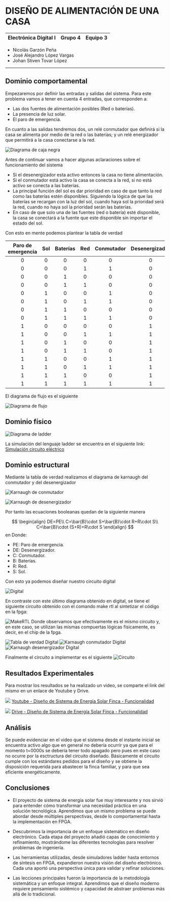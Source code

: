 # DISEÑO DE ALIMENTACIÓN DE UNA CASA
| Electrónica Digital I | Grupo 4 | Equipo 3 |
|------------------------|---------|----------|

- Nicolás Garzón Peña
- José Alejandro López Vargas
- Johan Stiven Tovar López
___

## Dominio comportamental

Empezaremos por definir las entradas y salidas del sistema. Para este problema vamos a tener en cuenta 4 entradas, que corresponden a:
- Las dos fuentes de alimentación posibles (Red o baterías).
- La presencia de luz solar.
- El paro de emergencia.

En cuanto a las salidas tendremos dos, un relé conmutador que definirá si la casa se alimenta por medio de la red o las baterías; y un relé energizador que permitirá a la casa conectarse a la red.

![Diagrama de caja negra](IMAGENES_2/CN.JPG "Diagrama de caja negra")

Antes de continuar vamos a hacer algunas aclaraciones sobre el funcionamiento del sistema
- Si el desenergizador esta activo entonces la casa no tiene alimentación.
- Si el conmutador está activo la casa se conecta a la red, si no está activo se conecta a las baterías.
- La principal función del sol es dar prioridad en caso de que tanto la red como las baterías estén disponibles. Siguiendo la lógica de que las baterías se recargan con la luz del sol, cuando haya sol la prioridad será la red, cuando no haya sol la prioridad serán las baterías.
- En caso de que solo una de las fuentes (red o batería) esté disponible, la casa se conectará a la fuente que este disponible sin importar el estado del sol.

Con esto en mente podemos plantear la tabla de verdad

| **Paro de emergencia** | **Sol** | **Baterías** | **Red** | **Conmutador** | **Desenergizador** |
|:----------------------:|:-------:|:------------:|:-------:|:--------------:|:------------------:|
|            0           |    0    |       0      |    0    |        0       |          0         |
|            0           |    0    |       0      |    1    |        1       |          0         |
|            0           |    0    |       1      |    0    |        0       |          0         |
|            0           |    0    |       1      |    1    |        0       |          0         |
|            0           |    1    |       0      |    0    |        1       |          0         |
|            0           |    1    |       0      |    1    |        1       |          0         |
|            0           |    1    |       1      |    0    |        0       |          0         |
|            0           |    1    |       1      |    1    |        1       |          0         |
|            1           |    0    |       0      |    0    |        0       |          1         |
|            1           |    0    |       0      |    1    |        1       |          1         |
|            1           |    0    |       1      |    0    |        0       |          1         |
|            1           |    0    |       1      |    1    |        0       |          1         |
|            1           |    1    |       0      |    0    |        1       |          1         |
|            1           |    1    |       0      |    1    |        1       |          1         |
|            1           |    1    |       1      |    0    |        0       |          1         |
|            1           |    1    |       1      |    1    |        1       |          1         |

El diagrama de flujo es el siguiente

![Diagrama de flujo](IMAGENES_2/DF.png "Diagrama de flujo")

## Dominio físico

![Diagrama de ladder](IMAGENES_2/LAD.JPG "Diagrama de ladder")

La simulación del lenguaje ladder se encuentra en el siguiente link: [Simulación circuito eléctrico](https://app.plcsimulator.online/AEIUClyaTTtEORz1RNlr)


## Dominio estructural

Mediante la tabla de verdad realizamos el diagrama de karnaugh del conmutador y del desenergizador

![Karnaugh de conmutador](IMAGENES_2/KC.JPG "Karnaugh de conmutador")

![Karnaugh de desenergizador](IMAGENES_2/KD.JPG "Karnaugh de desenergizador")

Por tanto las ecuaciones booleanas quedan de la siguiente manera

$$
\begin{align}
DE=PE\\
C=\bar{B}\cdot S+\bar{B}\cdot R+R\cdot S\\
C=\bar{B}\cdot (S+R)+R\cdot S
\end{align}
$$
en
Donde:
- PE: Paro de emergencia.
- DE: Desenergizador.
- C: Conmutador.
- B: Baterías.
- R: Red.
- S: Sol.

Con esto ya podemos diseñar nuestro circuito digital

![Digital](IMAGENES_2/CD.JPG "Digital")

En contraste con este último diagrama obtenido en digital, se tiene el siguiente circuito obtenido con el comando make rtl al sintetizar el código en la fpga:

![MakeRTL](IMAGENES_2/make_rtl.png "MakeRTL")
Donde observamos que efectivamente es el mismo circuito y, en este caso, se utilizan las mismas compuertas lógicas físicamente, es decir, en el chip de la fpga.




![Tabla de verdad Digital](IMAGENES_2/TV_D.JPG "Tabla de verdad Digital")
![Karnaugh conmutador Digital](IMAGENES_2/KC_D.JPG "Karnaugh conmutador Digital")
![Karnaugh desenergizador Digital](IMAGENES_2/KD_D.JPG "Karnaugh desenergizador Digital")

Finalmente el circuito a implementar es el siguiente
![Circuito](IMAGENES_2/CR.JPG "Circuito")
## Resultados Experimentales

Para mostrar los resultados se ha realizado un video, se comparte el link del mismo en un enlace de Youtube y Drive.

![](https://youtu.be/HjxQ5l-1AZc)
[Youtube - Diseño de Sistema de Energía Solar Finca - Funcionalidad](https://youtu.be/HjxQ5l-1AZc)

![](https://drive.google.com/file/d/1AAEFybpyCXSrWc_owh3aqdBvK1kTkQ-j/view?usp=drivesdk)
[Drive - Diseño de Sistema de Energía Solar Finca - Funcionalidad](https://drive.google.com/file/d/1AAEFybpyCXSrWc_owh3aqdBvK1kTkQ-j/view?usp=drivesdk)

## Análisis

Se puede evidenciar en el video que el sistema desde el instante inicial se encuentra activo algo que en general no debería ocurrir ya que para el momento t=0000s se debería tener todo apagado pero pues en este caso no ocurre por la esctructura del circuito diseñado. Básicamente el circuito cumple con los estándares pedidos para el diseño y se obtiene la disposición requerida para abastecer la finca familiar, y para que sea eficiente energéticamente.

## Conclusiones


- El proyecto de sistema de energía solar fue muy interesante y nos sirvió para entender cómo transformar una necesidad práctica en una solución tecnológica. Aprendimos que un mismo problema se puede abordar desde múltiples perspectivas, desde lo comportamental hasta la implementación en FPGA.

- Descubrimos la importancia de un enfoque sistemático en diseño electrónico. Cada etapa del proyecto añadió capas de conocimiento y refinamiento, mostrándome las diferentes tecnologías para resolver problemas de ingeniería.

- Las herramientas utilizadas, desde simuladores ladder hasta entornos de síntesis en FPGA, expandieron nuestra visión del diseño electrónico. Cada una aportó una perspectiva única para validar y refinar soluciones.

- Las lecciones principales fueron la importancia de la metodología sistemática y un enfoque integral. Aprendimos que el diseño moderno requiere pensamiento sistémico y capacidad de abstraer problemas más allá de lo tradicional.
